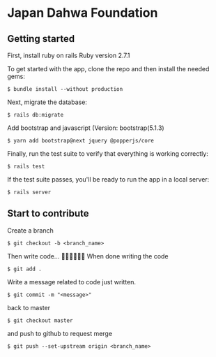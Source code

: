 # Japan Dahwa Foundation

## Getting started
First, install ruby on rails
Ruby version 2.7.1

To get started with the app, clone the repo and then install the needed gems:
```
$ bundle install --without production
```
Next, migrate the database:
```
$ rails db:migrate
```
Add bootstrap and javascript (Version: bootstrap(5.1.3)
```
$ yarn add bootstrap@next jquery @popperjs/core
```
Finally, run the test suite to verify that everything is working correctly:
```
$ rails test
```
If the test suite passes, you'll be ready to run the app in a local server:
```
$ rails server
```
## Start to contribute
Create a branch
```
$ git checkout -b <branch_name>
```
Then write code...
🤧🥴😵‍💫😮‍💨
When done writing the code
```
$ git add .
```
Write a message related to code just written.
```
$ git commit -m "<message>"
```
back to master
```
$ git checkout master
```
and push to github to request merge
```
$ git push --set-upstream origin <branch_name>
```
